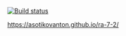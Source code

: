 [![Build status](https://ci.appveyor.com/api/projects/status/wer7gbp5j4c5ppjs?svg=true)](https://ci.appveyor.com/project/AsotikovAnton/ra-7-2)

https://asotikovanton.github.io/ra-7-2/
